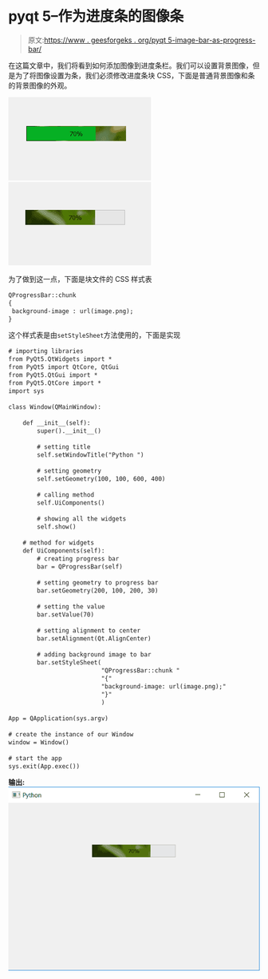 # pyqt 5–作为进度条的图像条

> 原文:[https://www . geesforgeks . org/pyqt 5-image-bar-as-progress-bar/](https://www.geeksforgeeks.org/pyqt5-image-bar-as-progress-bar/)

在这篇文章中，我们将看到如何添加图像到进度条栏。我们可以设置背景图像，但是为了将图像设置为条，我们必须修改进度条块 CSS，下面是普通背景图像和条的背景图像的外观。

![](img/ca4636d156ced6b5c7714fce9ab81ef7.png) ![](img/a41945f3271df800d8818c52422aa49b.png)

为了做到这一点，下面是块文件的 CSS 样式表

```
QProgressBar::chunk
{
 background-image : url(image.png);
}

```

这个样式表是由`setStyleSheet`方法使用的，下面是实现

```
# importing libraries
from PyQt5.QtWidgets import * 
from PyQt5 import QtCore, QtGui
from PyQt5.QtGui import * 
from PyQt5.QtCore import * 
import sys

class Window(QMainWindow):

    def __init__(self):
        super().__init__()

        # setting title
        self.setWindowTitle("Python ")

        # setting geometry
        self.setGeometry(100, 100, 600, 400)

        # calling method
        self.UiComponents()

        # showing all the widgets
        self.show()

    # method for widgets
    def UiComponents(self):
        # creating progress bar
        bar = QProgressBar(self)

        # setting geometry to progress bar
        bar.setGeometry(200, 100, 200, 30)

        # setting the value
        bar.setValue(70)

        # setting alignment to center
        bar.setAlignment(Qt.AlignCenter)

        # adding background image to bar
        bar.setStyleSheet(
                          "QProgressBar::chunk "
                          "{"
                          "background-image: url(image.png);"
                          "}"
                          )

App = QApplication(sys.argv)

# create the instance of our Window
window = Window()

# start the app
sys.exit(App.exec())
```

**输出:**
![](img/61d05c60b91a1569955da8a062baddb1.png)